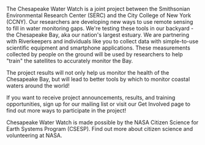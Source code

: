 The Chesapeake Water Watch is a joint project between the Smithsonian Environmental Research Center (SERC) and the City College of New York (CCNY). Our researchers are developing new ways to use remote sensing to fill in water monitoring gaps. We're testing these tools in our backyard - the Chesapeake Bay, aka our nation's largest estuary. We are partnering with Riverkeepers and individuals like you to collect data with simple-to-use scientific equipment and smartphone applications. These measurements collected by people on the ground will be used by researchers to help "train" the satellites to accurately monitor the Bay.  

The project results will not only help us monitor the health of the Chesapeake Bay, but will lead to better tools by which to monitor coastal waters around the world!   

If you want to receive project announcements, results, and training opportunities, sign up for our mailing list or visit our Get Involved page to find out more ways to participate in the project!  

Chesapeake Water Watch is made possible by the NASA Citizen Science for Earth Systems Program (CSESP). Find out more about citizen science and volunteering at NASA.
